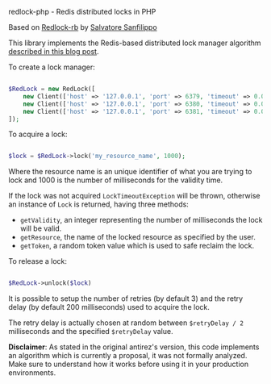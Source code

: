 redlock-php - Redis distributed locks in PHP

Based on [Redlock-rb](https://github.com/antirez/redlock-rb) by [Salvatore Sanfilippo](https://github.com/antirez)

This library implements the Redis-based distributed lock manager algorithm [described in this blog post](http://antirez.com/news/77).

To create a lock manager:

```php

$RedLock = new RedLock([
    new Client(['host' => '127.0.0.1', 'port' => 6379, 'timeout' => 0.01]),
    new Client(['host' => '127.0.0.1', 'port' => 6380, 'timeout' => 0.01]),
    new Client(['host' => '127.0.0.1', 'port' => 6381, 'timeout' => 0.01]),
]);

```

To acquire a lock:

```php

$lock = $RedLock->lock('my_resource_name', 1000);

```

Where the resource name is an unique identifier of what you are trying to lock
and 1000 is the number of milliseconds for the validity time.

If the lock was not acquired `LockTimeoutException` will be thrown,
otherwise an instance of `Lock` is returned, having three methods:

* `getValidity`, an integer representing the number of milliseconds the lock will be valid.
* `getResource`, the name of the locked resource as specified by the user.
* `getToken`, a random token value which is used to safe reclaim the lock.

To release a lock:

```php

$RedLock->unlock($lock)

```

It is possible to setup the number of retries (by default 3) and the retry
delay (by default 200 milliseconds) used to acquire the lock.

The retry delay is actually chosen at random between `$retryDelay / 2` milliseconds and
the specified `$retryDelay` value.

**Disclaimer**: As stated in the original antirez's version, this code implements an algorithm
which is currently a proposal, it was not formally analyzed. Make sure to understand how it works
before using it in your production environments.
